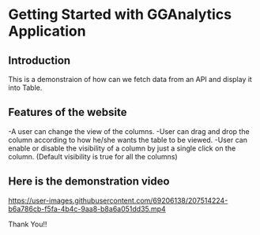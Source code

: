 # Getting Started with GGAnalytics Application

## Introduction
This is a demonstraion of how can we fetch data from an API and display it into Table.

## Features of the website
-A user can change the view of the columns.
-User can drag and drop the column according to how he/she wants the table to be viewed.
-User can enable or disable the visibility of a column by just a single click on the column. (Default visibility is true for all the columns)

## Here is the demonstration video

https://user-images.githubusercontent.com/69206138/207514224-b6a786cb-f5fa-4b4c-9aa8-b8a6a051dd35.mp4

Thank You!!

